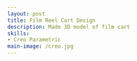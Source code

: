 ```yaml
---
layout: post
title: Film Reel Cart Design
description: Made 3D model of film cart
skills: 
- Creo Parametric
main-image: /creo.jpg
---
```

